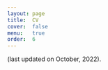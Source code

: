 ```yaml
---
layout: page
title:  CV
cover:  false
menu:   true
order:  6
---
```


(last updated on October, 2022).
